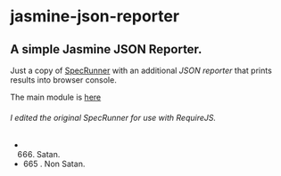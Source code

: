 jasmine-json-reporter
=====================

## A simple Jasmine JSON Reporter.

Just a copy of [SpecRunner](https://github.com/pivotal/jasmine/downloads) with an additional *JSON reporter* that prints results into browser console.

The main module is [here](https://github.com/francescozaia/jasmine-json-reporter/tree/master/lib/json-reporter)

###### I edited the original SpecRunner for use with RequireJS.


* 666. Satan.
* 665 . Non Satan.
